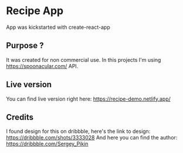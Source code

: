 # Recipe App

App was kickstarted with create-react-app

## Purpose ?

It was created for non commercial use. In this projects I'm using https://spoonacular.com/ API.

## Live version

You can find live version right here: https://recipe-demo.netlify.app/

## Credits

I found design for this on dribbble, here's the link to design: https://dribbble.com/shots/3333028 And here you can find the author: https://dribbble.com/Sergey_Pikin
